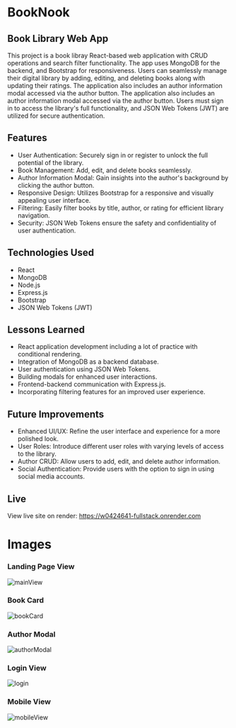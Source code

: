 # BookNook

## Book Library Web App
This project is a book libray React-based web application with CRUD operations and search filter functionality.  The app uses MongoDB for the backend, and Bootstrap for responsiveness. Users can seamlessly manage their digital library by adding, editing, and deleting books along with updating their ratings. The application also includes an author information modal accessed via the author button. The application also includes an author information modal accessed via the author button. Users must sign in to access the library's full functionality, and JSON Web Tokens (JWT) are utilized for secure authentication.

## Features
- User Authentication: Securely sign in or register to unlock the full potential of the library.
- Book Management: Add, edit, and delete books seamlessly.
- Author Information Modal: Gain insights into the author's background by clicking the author button.
- Responsive Design: Utilizes Bootstrap for a responsive and visually appealing user interface.
- Filtering: Easily filter books by title, author, or rating for efficient library navigation.
- Security: JSON Web Tokens ensure the safety and confidentiality of user authentication.

## Technologies Used
- React
- MongoDB
- Node.js
- Express.js
- Bootstrap
- JSON Web Tokens (JWT)

## Lessons Learned
- React application development including a lot of practice with conditional rendering. 
- Integration of MongoDB as a backend database.
- User authentication using JSON Web Tokens.
- Building modals for enhanced user interactions.
- Frontend-backend communication with Express.js.
- Incorporating filtering features for an improved user experience.

## Future Improvements
- Enhanced UI/UX: Refine the user interface and experience for a more polished look.
- User Roles: Introduce different user roles with varying levels of access to the library.
- Author CRUD: Allow users to add, edit, and delete author information.
- Social Authentication: Provide users with the option to sign in using social media accounts.

## Live
View live site on render: https://w0424641-fullstack.onrender.com

# Images
### Landing Page View
![mainView](https://github.com/tillyjay/BookNook/assets/97525044/668fdc9f-1ea7-44d3-b276-e248f907a50d)

### Book Card 
![bookCard](https://github.com/tillyjay/BookNook/assets/97525044/2526c568-9326-4caa-9b1c-a1f083bd131a)

### Author Modal
![authorModal](https://github.com/tillyjay/BookNook/assets/97525044/8cba72b5-1f21-43f6-b443-44f47c140dd0)

### Login View
![login](https://github.com/tillyjay/BookNook/assets/97525044/194a7d4d-42b1-46e2-b08f-8820f56d1770)

### Mobile View 
![mobileView](https://github.com/tillyjay/BookNook/assets/97525044/56e8fc07-7be5-4034-8263-6589862f615a)




